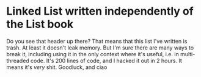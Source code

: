 # Linked List written independently of the List book
Do you see that header up there? That means that this list I've written is trash.
At least it doesn't leak memory. But I'm sure there are many ways to break it, including using it in
the only context where it's useful, i.e. in multi-threaded code. It's 200 lines of code, and I hacked
it out in 2 hours. It means it's _very_ shit. Goodluck, and ciao
